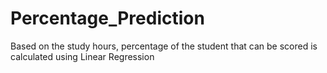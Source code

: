 # Percentage_Prediction
Based on the study hours, percentage of the student that can be scored is calculated using Linear Regression
